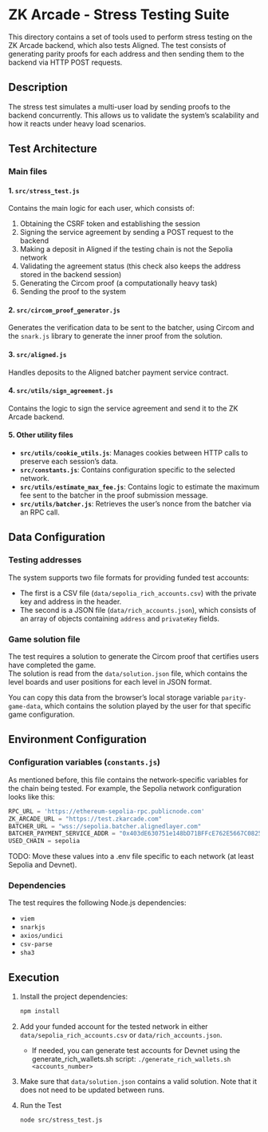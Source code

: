 # ZK Arcade - Stress Testing Suite

This directory contains a set of tools used to perform stress testing on the ZK Arcade backend, which also tests Aligned. The test consists of generating parity proofs for each address and then sending them to the backend via HTTP POST requests.

## Description

The stress test simulates a multi-user load by sending proofs to the backend concurrently. This allows us to validate the system’s scalability and how it reacts under heavy load scenarios.

## Test Architecture

### Main files

#### 1. `src/stress_test.js`

Contains the main logic for each user, which consists of:

  1. Obtaining the CSRF token and establishing the session  
  2. Signing the service agreement by sending a POST request to the backend  
  3. Making a deposit in Aligned if the testing chain is not the Sepolia network  
  4. Validating the agreement status (this check also keeps the address stored in the backend session)  
  5. Generating the Circom proof (a computationally heavy task)  
  6. Sending the proof to the system  

#### 2. `src/circom_proof_generator.js`

Generates the verification data to be sent to the batcher, using Circom and the `snark.js` library to generate the inner proof from the solution.

#### 3. `src/aligned.js`

Handles deposits to the Aligned batcher payment service contract.

#### 4. `src/utils/sign_agreement.js`

Contains the logic to sign the service agreement and send it to the ZK Arcade backend.

#### 5. Other utility files

- **`src/utils/cookie_utils.js`**: Manages cookies between HTTP calls to preserve each session’s data.  
- **`src/constants.js`**: Contains configuration specific to the selected network.  
- **`src/utils/estimate_max_fee.js`**: Contains logic to estimate the maximum fee sent to the batcher in the proof submission message.  
- **`src/utils/batcher.js`**: Retrieves the user’s nonce from the batcher via an RPC call.  

## Data Configuration

### Testing addresses

The system supports two file formats for providing funded test accounts:

- The first is a CSV file (`data/sepolia_rich_accounts.csv`) with the private key and address in the header.  
- The second is a JSON file (`data/rich_accounts.json`), which consists of an array of objects containing `address` and `privateKey` fields.  

### Game solution file

The test requires a solution to generate the Circom proof that certifies users have completed the game.  
The solution is read from the `data/solution.json` file, which contains the level boards and user positions for each level in JSON format.  

You can copy this data from the browser’s local storage variable `parity-game-data`, which contains the solution played by the user for that specific game configuration.

## Environment Configuration

### Configuration variables (`constants.js`)

As mentioned before, this file contains the network-specific variables for the chain being tested. For example, the Sepolia network configuration looks like this:

```javascript
RPC_URL = 'https://ethereum-sepolia-rpc.publicnode.com'
ZK_ARCADE_URL = "https://test.zkarcade.com"
BATCHER_URL = "wss://sepolia.batcher.alignedlayer.com"
BATCHER_PAYMENT_SERVICE_ADDR = "0x403dE630751e148bD71BFFcE762E5667C0825399"
USED_CHAIN = sepolia
```

TODO: Move these values into a .env file specific to each network (at least Sepolia and Devnet).

### Dependencies

The test requires the following Node.js dependencies:

- `viem`
- `snarkjs`
- `axios/undici`
- `csv-parse`
- `sha3`

## Execution

1. Install the project dependencies:

    ```bash
    npm install
    ```

2. Add your funded account for the tested network in either `data/sepolia_rich_accounts.csv` or `data/rich_accounts.json`.
    - If needed, you can generate test accounts for Devnet using the generate_rich_wallets.sh script: `./generate_rich_wallets.sh <accounts_number>`
3. Make sure that `data/solution.json` contains a valid solution. Note that it does not need to be updated between runs.

4. Run the Test

    ```bash
    node src/stress_test.js
    ```
